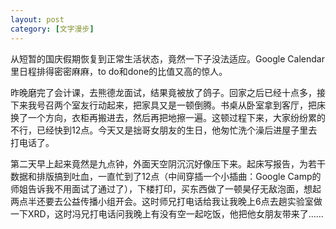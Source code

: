```yaml
---
layout: post
category: [文字漫步]
---
```


从短暂的国庆假期恢复到正常生活状态，竟然一下子没法适应。Google Calendar里日程排得密密麻麻，to do和done的比值又高的惊人。

昨晚磨完了会计课，去熊德龙面试，结果竟被放了鸽子。回家之后已经十点多，接下来我号召两个室友行动起来，把家具又是一顿倒腾。书桌从卧室拿到客厅，把床换了一个方向，衣柜再搬进去，然后再把地擦一遍。这顿过程下来，大家纷纷累的不行，已经快到12点。今天又是拙哥女朋友的生日，他匆忙洗个澡后进屋子里去打电话了。

第二天早上起来竟然是九点钟，外面天空阴沉沉好像压下来。起床写报告，为若干数据和排版搞到吐血，一直忙到了12点（中间穿插一个小插曲：Google Camp的师姐告诉我不用面试了通过了），下楼打印，买东西做了一顿昊仔无敌泡面，想起两点半还要去公益传播小组开会。这时师兄打电话给我让我晚上6点去趟实验室做一下XRD，这时冯兄打电话问我晚上有没有空一起吃饭，他把他女朋友带来了……